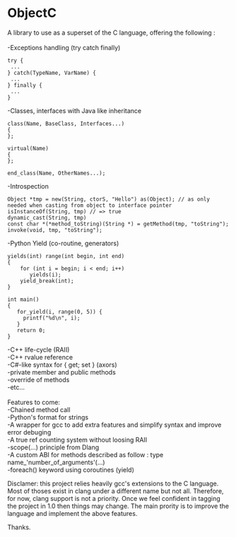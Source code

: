 # ObjectC
A library to use as a superset of the C language, offering the following :</br>
</br>
  -Exceptions handling (try catch finally)</br>
  ```
  try {
   ...
  } catch(TypeName, VarName) {
   ...
  } finally {
   ...
  }
  ```
  -Classes, interfaces with Java like inheritance</br>
  ```
  class(Name, BaseClass, Interfaces...)
  {
  };
  
  virtual(Name)
  {
  };
  
  end_class(Name, OtherNames...);
  ```
  -Introspection
  ```
  Object *tmp = new(String, ctorS, "Hello") as(Object); // as only needed when casting from object to interface pointer
  isInstanceOf(String, tmp) // => true
  dynamic_cast(String, tmp)
  const char *(*method_toString)(String *) = getMethod(tmp, "toString");
  invoke(void, tmp, "toString");
  ```
  -Python Yield (co-routine, generators)</br>
  ```
  yields(int) range(int begin, int end)
  {
      for (int i = begin; i < end; i++)
         yields(i);
      yield_break(int);
  }
  
  int main()
  {
     for_yield(i, range(0, 5)) {
       printf("%d\n", i);
     }
     return 0;
  }
  ```
  -C++ life-cycle (RAII)</br>
  -C++ rvalue reference</br>
  -C#-like syntax for { get; set } (axors)</br>
  -private member and public methods</br>
  -override of methods</br>
  -etc...</br>
</br>
Features to come:</br>
  -Chained method call</br>
  -Python's format for strings</br>
  -A wrapper for gcc to add extra features and simplify syntax and improve error debuging</br>
  -A true ref counting system without loosing RAII</br>
  -scope(...) principle from Dlang</br>
  -A custom ABI for methods described as follow : type name_'number_of_arguments'(...)</br>
  -foreach() keyword using coroutines (yield)</br>
  
Disclamer: this project relies heavily gcc's extensions to the C language.
Most of thoses exist in clang under a different name but not all.
Therefore, for now, clang support is not a priority.
Once we feel confident in tagging the project in 1.0 then things may change.
The main prority is to improve the language and implement the above features.


Thanks.

